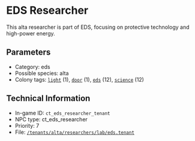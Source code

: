 # EDS Researcher

This alta researcher is part of EDS, focusing on protective technology and high-power energy.

## Parameters

- Category: eds
- Possible species: alta
- Colony tags: [`light`](https://ceterai.github.io/MyEnternia/Wiki/Tags/Light) (1), [`door`](https://ceterai.github.io/MyEnternia/Wiki/Tags/Door) (1), [`eds`](https://ceterai.github.io/MyEnternia/Wiki/Tags/Eds) (12), [`science`](https://ceterai.github.io/MyEnternia/Wiki/Tags/Science) (12)

## Technical Information

- In-game ID: `ct_eds_researcher_tenant`
- NPC type: ct_eds_researcher
- Priority: 7
- File: [`/tenants/alta/researchers/lab/eds.tenant`](https://github.com/Ceterai/Enternia/blob/main/tenants/alta/researchers/lab/eds.tenant)
